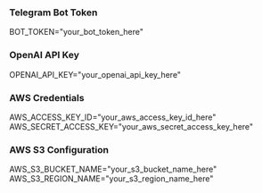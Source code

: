 
### Telegram Bot Token
BOT_TOKEN="your_bot_token_here"

### OpenAI API Key
OPENAI_API_KEY="your_openai_api_key_here"

### AWS Credentials
AWS_ACCESS_KEY_ID="your_aws_access_key_id_here"<br>
AWS_SECRET_ACCESS_KEY="your_aws_secret_access_key_here"

### AWS S3 Configuration
AWS_S3_BUCKET_NAME="your_s3_bucket_name_here"<br>
AWS_S3_REGION_NAME="your_s3_region_name_here"
